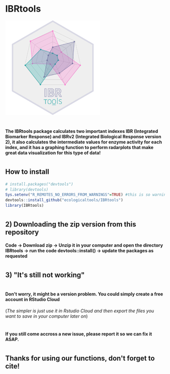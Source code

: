 # IBRtools 
<img src="hexlogo/r-ibr-logo.png" width = "300">

# 
#### The IBRtools package calculates two important indexes IBR (Integrated Biomarker Response) and IBRv2 (Integrated Biological Response version 2), it also calculates the intermediate values for enzyme activity for each index, and it has a graphing function to perform radarplots that make great data visualization for this type of data!
#
#
## How to install
```r
# install.packages("devtools")
# library(devtools)
Sys.setenv("R_REMOTES_NO_ERRORS_FROM_WARNINGS"=TRUE) #this is so warnings don't turn into errors
devtools::install_github("ecologicaltools/IBRtools")
library(IBRtools)

```
#
## 2) Downloading the zip version from this repository
####  Code -> Download zip -> Unzip it in your computer and open the directory IBRtools -> run the code devtools::install() -> update the packages as requested 
#
## 3) "It's still not working"
# 
#### Don't worry, it might be a version problem. You could simply create a free account in RStudio Cloud
(*The simpler is just use it in Rstudio Cloud and then export the files you want to save in your computer later on*)
#
#### If you still come accross a new issue, please report it so we can fix it ASAP.
#
## Thanks for using our functions, don't forget to cite!
